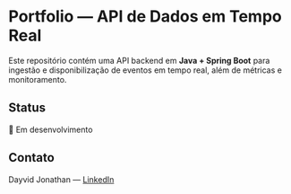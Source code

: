 # Portfolio — API de Dados em Tempo Real

Este repositório contém uma API backend em **Java + Spring Boot** para ingestão e disponibilização de eventos em tempo real, além de métricas e monitoramento.

## Status
🚧 Em desenvolvimento 

## Contato
Dayvid Jonathan — [LinkedIn](https://www.linkedin.com/in/dayvid-jonathan) 
